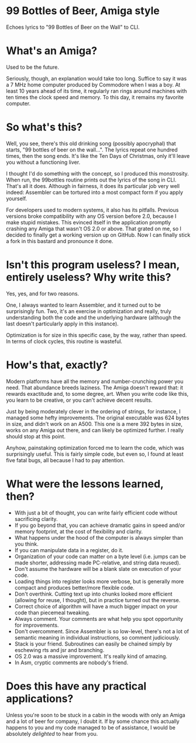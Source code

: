 # 99 Bottles of Beer, Amiga style
Echoes lyrics to "99 Bottles of Beer on the Wall" to CLI.

# What's an Amiga?
Used to be the future. 

Seriously, though, an explanation would take too long. Suffice to say it was a 7 MHz home computer produced by Commodore when I was a boy. At least 10 years ahead of its time, it regularly ran rings around machines with ten times the clock speed and memory. To this day, it remains my favorite computer.

# So what's this?
Well, you see, there's this old drinking song (possibly apocryphal) that starts, "99 bottles of beer on the wall...". The lyrics repeat one hundred times, then the song ends. It's like the Ten Days of Christmas, only it'll leave you without a functioning liver.

I thought I'd do something with the concept, so I produced this monstrosity. When run, the 99bottles routine prints out the lyrics of the song in CLI. That's all it does. Although in fairness, it does its particular job very well indeed: Assembler can be tortured into a most compact form if you apply yourself.

For developers used to modern systems, it also has its pitfalls. Previous versions broke compatibility with any OS version before 2.0, because I make stupid mistakes. This evinced itself in the application promptly crashing any Amiga that wasn't OS 2.0 or above. That grated on me, so I decided to finally get a working version up on GitHub. Now I can finally stick a fork in this bastard and pronounce it done.

# Isn't this program useless? I mean, entirely useless? Why write this?
Yes, yes, and for two reasons. 

One, I always wanted to learn Assembler, and it turned out to be surprisingly fun. Two, it's an exercise in optimization and really, truly understanding both the code and the underlying hardware (although the last doesn't particularly apply in this instance).

Optimization is for size in this specific case, by the way, rather than speed. In terms of clock cycles, this routine is wasteful.

# How's that, exactly?
Modern platforms have all the memory and number-crunching power you need. That abundance breeds laziness. The Amiga doesn't reward that: it rewards exactitude and, to some degree, art. When you write code like this, you learn to be creative, or you can't achieve decent results. 

Just by being moderately clever in the ordering of strings, for instance, I managed some hefty improvements. The original executable was 624 bytes in size, and didn't work on an A500. This one is a mere 392 bytes in size, works on any Amiga out there, and can likely be optimized further. I really should stop at this point.

Anyhow, painstaking optimization forced me to learn the code, which was surprisingly useful. This is fairly simple code, but even so, I found at least five fatal bugs, all because I had to pay attention.

# What were the lessons learned, then?
* With just a bit of thought, you can write fairly efficient code without sacrificing clarity.
* If you go beyond that, you can achieve dramatic gains in speed and/or memory footprint, at the cost of flexibility and clarity.
* What happens under the hood of the computer is always simpler than you think.
* If you can manipulate data in a register, do it.
* Organization of your code can matter on a byte level (i.e. jumps can be made shorter, addressing made PC-relative, and string data reused).
* Don't assume the hardware will be a blank slate on execution of your code.
* Loading things into register looks more verbose, but is generally more compact and produces better/more flexible code.
* Don't overthink. Cutting text up into chunks looked more efficient (allowing for reuse, I thought), but in practice turned out the reverse.
* Correct choice of algorithm will have a much bigger impact on your code than piecemeal tweaking.
* Always comment. Your comments are what help you spot opportunity for improvements.
* Don't overcomment. Since Assembler is so low-level, there's not a lot of semantic meaning in individual instructions, so comment judiciously.
* Stack is your friend. Subroutines can easily be chained simply by eschewing rts and jsr and branching.  
* OS 2.0 was a massive improvement. It's really kind of amazing.
* In Asm, cryptic comments are nobody's friend.

# Does this have any practical applications?
Unless you're soon to be stuck in a cabin in the woods with only an Amiga and a lot of beer for company, I doubt it. If by some chance this actually happens to you and my code managed to be of assistance, I would be absolutely _delighted_ to hear from you.
